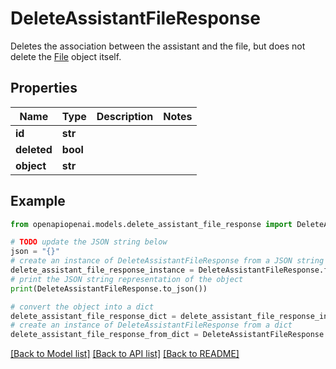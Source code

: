# DeleteAssistantFileResponse

Deletes the association between the assistant and the file, but does not delete the [File](/docs/api-reference/files) object itself.

## Properties

Name | Type | Description | Notes
------------ | ------------- | ------------- | -------------
**id** | **str** |  | 
**deleted** | **bool** |  | 
**object** | **str** |  | 

## Example

```python
from openapiopenai.models.delete_assistant_file_response import DeleteAssistantFileResponse

# TODO update the JSON string below
json = "{}"
# create an instance of DeleteAssistantFileResponse from a JSON string
delete_assistant_file_response_instance = DeleteAssistantFileResponse.from_json(json)
# print the JSON string representation of the object
print(DeleteAssistantFileResponse.to_json())

# convert the object into a dict
delete_assistant_file_response_dict = delete_assistant_file_response_instance.to_dict()
# create an instance of DeleteAssistantFileResponse from a dict
delete_assistant_file_response_from_dict = DeleteAssistantFileResponse.from_dict(delete_assistant_file_response_dict)
```
[[Back to Model list]](../README.md#documentation-for-models) [[Back to API list]](../README.md#documentation-for-api-endpoints) [[Back to README]](../README.md)


